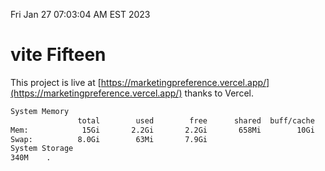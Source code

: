 Fri Jan 27 07:03:04 AM EST 2023

# vite Fifteen


This project is live at [https://marketingpreference.vercel.app/](https://marketingpreference.vercel.app/) thanks to Vercel.

```bash
System Memory
               total        used        free      shared  buff/cache   available
Mem:            15Gi       2.2Gi       2.2Gi       658Mi        10Gi        12Gi
Swap:          8.0Gi        63Mi       7.9Gi
System Storage
340M	.
```
```bash
